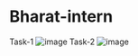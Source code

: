 # Bharat-intern
Task-1
![image](https://github.com/nitinverma1925/Bharat-intern/assets/147927195/2bc3e07f-e1e9-4854-b40f-5cba35f867cc)
Task-2
![image](https://github.com/nitinverma1925/Bharat-intern/assets/147927195/d3c6dfdb-c4fe-404e-a246-078631ee5e8e)
